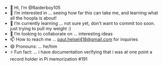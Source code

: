 - 👋 Hi, I’m @Raiderboy105
- 👀 I’m interested in ... seeing how far this can take me, and learning what all the hoopla is about!
- 🌱 I’m currently learning ... not sure yet, don't want to commit too soon. just trying to pull my weight :)
- 💞️ I’m looking to collaborate on ... interesting ideas
- 📫 How to reach me ... paul.helsel418@gmail.com for inquiries
- 😄 Pronouns: ... he/him
- ⚡ Fun fact: ... i have documentation verifying that i was at one point a record holder in Pi memorization #191

<!---
Raiderboy105/Raiderboy105 is a ✨ special ✨ repository because its `README.md` (this file) appears on your GitHub profile.
You can click the Preview link to take a look at your changes.
--->
